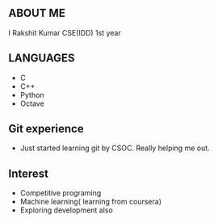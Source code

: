 ## ABOUT ME
I Rakshit Kumar CSE(IDD) 1st year
## LANGUAGES
* C
* C++
* Python
* Octave
## Git experience
* Just started learning git by CSOC. Really helping me out.
## Interest
* Competitive programing
* Machine learning( learning from coursera)
* Exploring development also
